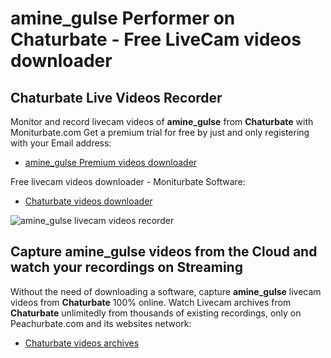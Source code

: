 # amine_gulse Performer on Chaturbate - Free LiveCam videos downloader

## Chaturbate Live Videos Recorder

Monitor and record livecam videos of **amine_gulse** from **Chaturbate** with Moniturbate.com
Get a premium trial for free by just and only registering with your Email address:
* [amine_gulse Premium videos downloader](https://moniturbate.com/request-demo-licence-key.html)

Free livecam videos downloader - Moniturbate Software:
* [Chaturbate videos downloader](https://moniturbate.com/moniturbate-download-software.html)

![amine_gulse livecam videos recorder](https://peachurnet.com/templates/moniturbate-software.png)


## Capture amine_gulse videos from the Cloud and watch your recordings on Streaming

Without the need of downloading a software, capture **amine_gulse** livecam videos from **Chaturbate** 100% online.
Watch Livecam archives from **Chaturbate** unlimitedly from thousands of existing recordings, only on Peachurbate.com and its websites network:
* [Chaturbate videos archives](https://peachurnet.com/)